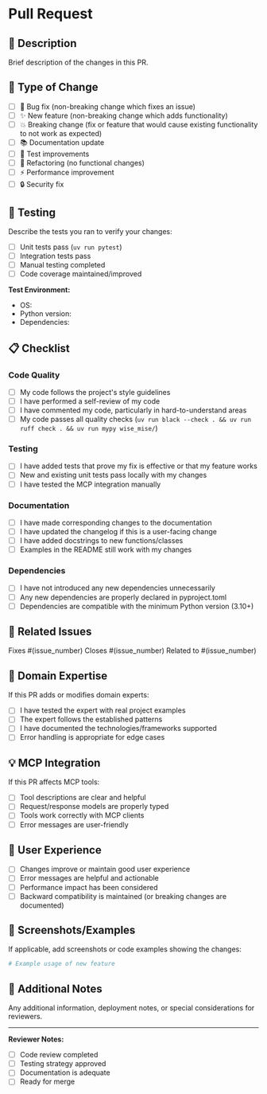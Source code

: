 # Pull Request

## 📝 Description

Brief description of the changes in this PR.

## 🎯 Type of Change

- [ ] 🐛 Bug fix (non-breaking change which fixes an issue)
- [ ] ✨ New feature (non-breaking change which adds functionality)
- [ ] 💥 Breaking change (fix or feature that would cause existing functionality to not work as expected)
- [ ] 📚 Documentation update
- [ ] 🧪 Test improvements
- [ ] 🔧 Refactoring (no functional changes)
- [ ] ⚡ Performance improvement
- [ ] 🔒 Security fix

## 🧪 Testing

Describe the tests you ran to verify your changes:

- [ ] Unit tests pass (`uv run pytest`)
- [ ] Integration tests pass
- [ ] Manual testing completed
- [ ] Code coverage maintained/improved

**Test Environment:**
- OS: 
- Python version: 
- Dependencies: 

## 📋 Checklist

### Code Quality
- [ ] My code follows the project's style guidelines
- [ ] I have performed a self-review of my code
- [ ] I have commented my code, particularly in hard-to-understand areas
- [ ] My code passes all quality checks (`uv run black --check . && uv run ruff check . && uv run mypy wise_mise/`)

### Testing
- [ ] I have added tests that prove my fix is effective or that my feature works
- [ ] New and existing unit tests pass locally with my changes
- [ ] I have tested the MCP integration manually

### Documentation
- [ ] I have made corresponding changes to the documentation
- [ ] I have updated the changelog if this is a user-facing change
- [ ] I have added docstrings to new functions/classes
- [ ] Examples in the README still work with my changes

### Dependencies
- [ ] I have not introduced any new dependencies unnecessarily
- [ ] Any new dependencies are properly declared in pyproject.toml
- [ ] Dependencies are compatible with the minimum Python version (3.10+)

## 🔗 Related Issues

Fixes #(issue_number)
Closes #(issue_number)
Related to #(issue_number)

## 🧠 Domain Expertise

If this PR adds or modifies domain experts:

- [ ] I have tested the expert with real project examples
- [ ] The expert follows the established patterns
- [ ] I have documented the technologies/frameworks supported
- [ ] Error handling is appropriate for edge cases

## 💡 MCP Integration

If this PR affects MCP tools:

- [ ] Tool descriptions are clear and helpful
- [ ] Request/response models are properly typed
- [ ] Tools work correctly with MCP clients
- [ ] Error messages are user-friendly

## 🎨 User Experience

- [ ] Changes improve or maintain good user experience
- [ ] Error messages are helpful and actionable  
- [ ] Performance impact has been considered
- [ ] Backward compatibility is maintained (or breaking changes are documented)

## 📸 Screenshots/Examples

If applicable, add screenshots or code examples showing the changes:

```python
# Example usage of new feature
```

## 🚀 Additional Notes

Any additional information, deployment notes, or special considerations for reviewers.

---

**Reviewer Notes:**
- [ ] Code review completed
- [ ] Testing strategy approved
- [ ] Documentation is adequate
- [ ] Ready for merge